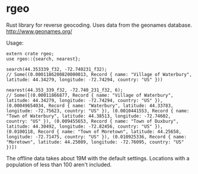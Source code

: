 # rgeo

Rust library for reverse geocoding. Uses data from the geonames database. http://www.geonames.org/

Usage:
```
extern crate rgeo;
use rgeo::{search, nearest};

search(44.353339_f32, -72.740231_f32);
// Some((0.0001186200820000013, Record { name: "Village of Waterbury", latitude: 44.34279, longitude: -72.74294, country: "US" }))

nearest(44.353_339_f32, -72.740_231_f32, 6);
// Some([(0.00011866877, Record { name: "Village of Waterbury", latitude: 44.34279, longitude: -72.74294, country: "US" }), (0.00049654034, Record { name: "Waterbury", latitude: 44.33783, longitude: -72.75623, country: "US" }), (0.0010441553, Record { name: "Town of Waterbury", latitude: 44.38513, longitude: -72.74602, country: "US" }), (0.009455653, Record { name: "Town of Duxbury", latitude: 44.30492, longitude: -72.82456, country: "US" }), (0.0100118, Record { name: "Town of Moretown", latitude: 44.25658, longitude: -72.71475, country: "US" }), (0.010925336, Record { name: "Moretown", latitude: 44.25089, longitude: -72.76095, country: "US" })])
```

The offline data takes about 19M with the default settings. Locations with a population of less than 100 aren't included.